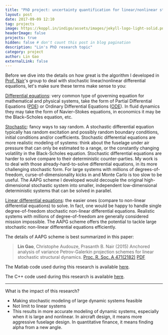 ```yaml
---
title: "PhD project: uncertainty quantification for linear/nonlinear stochastic ODE"
layout: post
date: 2017-09-09 12:10
tag: projects
image: https://koppl.in/indigo/assets/images/jekyll-logo-light-solid.png
headerImage: false
projects: true
hidden: false # don't count this post in blog pagination
description: "Lin's PhD research topic"
category: project
author: Lin Gao
externalLink: false
---
```


Before we dive into the details on how great is the algorithm I developed in [Prof. Nair](http://arrow.utias.utoronto.ca/~pbn/)'s group to deal with stochastic linear/nonlinear differential equations, let's make sure these terms make sense to you:
 
[Differential equations](https://en.wikipedia.org/wiki/Differential_equation): very common type of governing equation for mathematical and physical systems, take the form of Partial Differential Equations ([PDE](https://en.wikipedia.org/wiki/Partial_differential_equation)) or Ordinary Differential Equations ([ODE](https://en.wikipedia.org/wiki/Ordinary_differential_equation)). In fluid dynamics they may take the form of Navier–Stokes equations, in economics it may be the Black–Scholes equation, etc.

 [Stochastic](https://en.wikipedia.org/wiki/Stochastic): fancy ways to say random. A stochastic differential equation typically has random excitation and possibly random boundary conditions, initial conditions and/or coefficients. Stochastic differential equations are more realistic modeling of systems: think about the fuselage under air pressure that can only be estimated to a range, or the constantly changing volatility in the Black-Scholes equation. Stochastic differential equations are harder to solve compare to their deterministic counter-parties. My work is to deal with those already-hard-to-solve differential equations, in its more challenging stochastic form. For large systems with millions of degrees-of-freedom, curse-of-dimensionality kicks in and Monte Carlo is too slow to be useful. The AAPG scheme I developed would decouple the original high-dimensional stochastic system into smaller, independent low-dimensional deterministic systems that can be solved in parallel.  

 [Linear differential equations](https://en.wikipedia.org/wiki/Linear_differential_equation): the easier ones (compare to non-linear differential equations) to solve. In fact, one would be happy to handle single degree-of-freedom stochastic non-linear differential equations. Realistic systems with millions of degree-of-freedom are generally considered mission impossible. The AAPG scheme offers the potential to tackle large stochastic non-linear differential equations efficiently.  

The details of AAPG scheme is best summarized in this paper:
> **Lin Gao**, Christophe Audouze, Prasanth B. Nair (2015) Anchored analysis of variance Petrov-Galerkin projection schemes for linear stochastic structural dynamics. [Proc. R. Soc. A 471(2182)](http://rspa.royalsocietypublishing.org/content/471/2182/20150023) [PDF](https://gauss1986.github.io/assets/RSPA_LinGao.pdf)

The Matlab code used during this research is available [here](https://github.com/gauss1986/UQ_matlab).

The C++ code used during this research is available [here](https://github.com/gauss1986/UQTK).

---

What is the impact of this research?

- Making stochastic modeling of large dynamic systems feasible
- Not limit to linear systems
- This results in more accurate modeling of dynamic systems, especially when it is large and nonlinear. In aircraft design, it means more aggressive fuselage design. In quantitative finance, it means finding alpha from a new angle.



